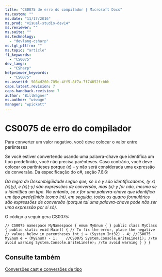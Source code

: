 ```yaml
---
title: "CS0075 de erro do compilador | Microsoft Docs"
ms.custom: ""
ms.date: "11/17/2016"
ms.prod: "visual-studio-dev14"
ms.reviewer: ""
ms.suite: ""
ms.technology: 
  - "devlang-csharp"
ms.tgt_pltfrm: ""
ms.topic: "article"
f1_keywords: 
  - "CS0075"
dev_langs: 
  - "CSharp"
helpviewer_keywords: 
  - "CS0075"
ms.assetid: 5084d260-705e-4ff5-8f7a-7f74052fcbbb
caps.latest.revision: 7
caps.handback.revision: 7
author: "BillWagner"
ms.author: "wiwagn"
manager: "wpickett"
---
```

# CS0075 de erro do compilador
Para converter um valor negativo, você deve colocar o valor entre parênteses  
  
 Se você estiver convertendo usando uma palavra\-chave que identifica um tipo predefinido, você não precisa parênteses. Caso contrário, você deve colocar os parênteses porque \(x\) – y não será considerada uma expressão de conversão. Da especificação do c\#, seção 7.6.6:  
  
 *Da regra de Desambigüidade segue que, se x e y são identificadores, \(y x\) \(x\)\(y\), e \(x\)\(\-y\) são expressões de conversão, mas \(x\)\-y for não, mesmo se x identifica um tipo. No entanto, se x for uma palavra\-chave que identifica um tipo predefinido \(como int\), em seguida, todos os quatro formulários são expressões de conversão \(porque tal uma palavra\-chave pode não ser uma expressão por si só\).*  
  
 O código a seguir gera CS0075:  
  
```  
// CS0075 namespace MyNamespace { enum MyEnum { } public class MyClass { public static void Main() { // To fix the error, place the negative // values below in parentheses int i = (System.Int32) - 4; //CS0075 MyEnum e = (MyEnum) - 1;    //CS0075 System.Console.WriteLine(i); //to avoid warning System.Console.WriteLine(e); //to avoid warning } } }  
```  
  
## Consulte também  
 [Conversões cast e conversões de tipo](../../csharp/programming-guide/types/casting-and-type-conversions.md)
